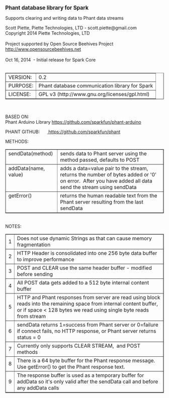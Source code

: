 <html>
  <head>
    <meta http-equiv="content-type" content="text/html;
      charset=windows-1252">
    <title></title>
  </head>
  <body>
    <b><big>Phant database library for Spark </big><br>
    </b>
    <p> </p>
    <p>Supports clearing and writing data to Phant data streams</p>
    Scott Piette, Piette Technologies, LTD - scott.piette@gmail.com<br>
    Copyright 2014 Piette Technologies, LTD<br>
    <br>
    Project supported by Open Source Beehives Project<a
      href="http://www.opensourcebeehives.net">
      http://www.opensourcebeehives.net</a><br>
    <br>
    Oct 16, 2014&nbsp; - Initial release for Spark Core<br>
    <br>
    <table border="1" cellpadding="2" cellspacing="2" width="100%">
      <tbody>
        <tr>
          <td valign="top">VERSION:</td>
          <td valign="top">0.2<br>
          </td>
        </tr>
        <tr>
          <td valign="top">PURPOSE:</td>
          <td valign="top">Phant database communication library for
            Spark<br>
          </td>
        </tr>
        <tr>
          <td valign="top">LICENSE:</td>
          <td valign="top">GPL v3 (http://www.gnu.org/licenses/gpl.html)</td>
        </tr>
      </tbody>
    </table>
    <br>
    <p> BASED ON:<br>
      Phant Arduino Library <a href="https://github.com/niesteszeck">https://github.com/sparkfun/phant-arduino</a><br>
    </p>
    <p>PHANT GITHUB: &nbsp; &nbsp; &nbsp;<a
        href="https://github.com/sparkfun/phant">
        https://github.com/sparkfun/phant</a><br>
    </p>
    METHODS:
    <table border="1" cellpadding="2" cellspacing="2"
      width="100%">
      <tbody>
        <tr>
          <td valign="top">sendData(method)<br>
          </td>
          <td valign="top">sends data to Phant server using the method
            passed, defaults to POST<br>
          </td>
        </tr>
        <tr>
          <td valign="top">addData(name, value)<br>
          </td>
          <td valign="top">adds a data=value pair to the stream, returns the
            number of bytes added or '0' on error.&nbsp;
            After you have added all data send the stream using sendData<br>
          </td>
        </tr>
        <tr>
          <td valign="top">getError()<br>
          </td>
          <td valign="top">returns the human readable text from the
            Phant server resulting from the last sendData<br>
          </td>
        </tr>
      </tbody>
    </table>
    <br>
    NOTES:<br>
    <table border="1" cellpadding="2" cellspacing="2" width="100%">
      <tbody>
        <tr>
          <td>1</td>
          <td> Does not use dynamic Strings as that can cause memory
            fragmentation</td>
        </tr>
        <tr>
          <td>2</td>
          <td> HTTP Header is consolidated into one 256 byte data buffer
            to improve performance</td>
        </tr>
        <tr>
          <td>3</td>
          <td> POST and CLEAR use the same header buffer - modified
            before sending</td>
        </tr>
        <tr>
          <td>4</td>
          <td> All POST data gets added to a 512 byte internal content
            buffer</td>
        </tr>
        <tr>
          <td>5</td>
          <td> HTTP and Phant responses from server are read using block
            reads into the remaining space from internal content buffer,
            or if space &lt; 128 bytes we read using single byte reads
            from stream</td>
        </tr>
        <tr>
          <td>6</td>
          <td> sendData returns 1=success from Phant server or 0=failure
            if connect fails, no HTTP response, or Phant server returns
            status = 0</td>
        </tr>
        <tr>
          <td>7</td>
          <td> Currently only supports CLEAR STREAM,&nbsp; and POST
            methods<br>
          </td>
        </tr>
        <tr>
          <td>8</td>
          <td> There is a 64 byte buffer for the Phant response message.
            Use getError() to get the Phant response text.</td>
        </tr>
        <tr>
          <td>9</td>
          <td> The response buffer is used as a temporary buffer for
            addData so it's only valid after the sendData call and
            before any addData calls</td>
        </tr>
      </tbody>
    </table>
    <br>
    <br>
    <p> </p>
  </body>
</html>
